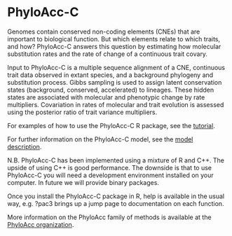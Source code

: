 # PhyloAcc-C

Genomes contain conserved non-coding elements (CNEs) that are important to biological function. But which elements relate to which traits, and how? PhyloAcc-C answers this question by estimating how molecular substitution rates and the rate of change of a continuous trait covary.

Input to PhyloAcc-C is a multiple sequence alignment of a CNE, continuous trait data observed in extant species, and a background phylogeny and substitution process. Gibbs sampling is used to assign latent conservation states (background, conserved, accelerated) to lineages. These hidden states are associated with molecular and phenotypic change by rate multipliers. Covariation in rates of molecular and trait evolution is assessed using the posterior ratio of trait variance multipliers.

For examples of how to use the PhyloAcc-C R package, see the [tutorial](tutorial/tutorial.pdf).

For further information on the PhyloAcc-C model, see the [model description](model_description.pdf).

N.B. PhyloAcc-C has been implemented using a mixture of R and C++. The upside of using C++ is good performance. The downside is that to use PhyloAcc-C you will need a development environment installed on your computer. In future we will provide binary packages.

Once you install the PhyloAcc-C package in R, help is available in the usual way, e.g. ?pac3 brings up a jump page to documentation on each function.

More information on the PhyloAcc family of methods is available at the [PhyloAcc organization](https://phyloacc.github.io).
